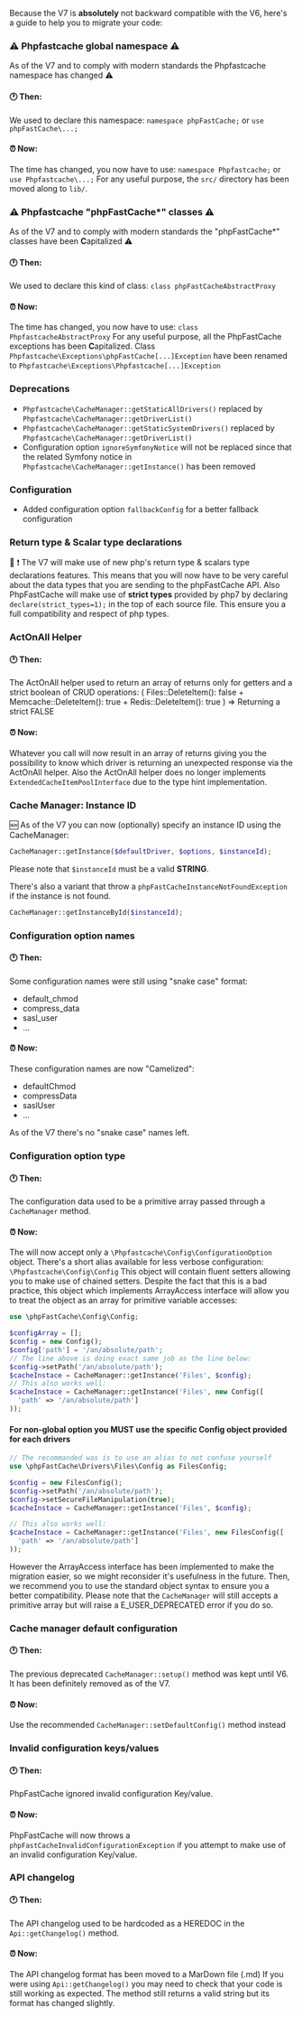 Because the V7 is **absolutely** not backward compatible with the V6, here's a guide to help you to migrate your code:

### :warning: Phpfastcache global namespace  :warning:
As of the V7 and to comply with modern standards the Phpfastcache namespace has changed :warning:

#### :clock1: Then:
We used to declare this namespace: `namespace phpFastCache;` or `use phpFastCache\...;` 

#### :alarm_clock: Now:
The time has changed, you now have to use: `namespace Phpfastcache;` or `use Phpfastcache\...;` 
For any useful purpose, the `src/` directory has been moved along to `lib/`.

### :warning: Phpfastcache "phpFastCache*" classes  :warning:
As of the V7 and to comply with modern standards the "phpFastCache*" classes have been **C**apitalized :warning:

#### :clock1: Then:
We used to declare this kind of class: `class phpFastCacheAbstractProxy`

#### :alarm_clock: Now:
The time has changed, you now have to use: `class PhpfastcacheAbstractProxy` 
For any useful purpose, all the PhpFastCache exceptions has been **C**apitalized.
Class `Phpfastcache\Exceptions\phpFastCache[...]Exception` have been renamed to `Phpfastcache\Exceptions\Phpfastcache[...]Exception`

### Deprecations
- `Phpfastcache\CacheManager::getStaticAllDrivers()` replaced by `Phpfastcache\CacheManager::getDriverList()`
- `Phpfastcache\CacheManager::getStaticSystemDrivers()` replaced by `Phpfastcache\CacheManager::getDriverList()`
- Configuration option `ignoreSymfonyNotice` will not be replaced since that the related Symfony notice in `Phpfastcache\CacheManager::getInstance()` has been removed

### Configuration
- Added configuration option `fallbackConfig` for a better fallback configuration

### Return type & Scalar type declarations 
:anger: :exclamation: The V7 will make use of new php's return type & scalars type declarations features. 
This means that you will now have to be very careful about the data types that you are sending to the phpFastCache API.
Also PhpFastCache will make use of **strict types** provided by php7 by declaring `declare(strict_types=1);` in the top of each source file.
This ensure you a full compatibility and respect of php types.

### ActOnAll Helper

#### :clock1: Then:
The ActOnAll helper used to return an array of returns only for getters and a strict boolean of CRUD operations:
(
  Files::DeleteItem(): false + 
  Memcache::DeleteItem(): true + 
  Redis::DeleteItem(): true
) => Returning a strict FALSE

#### :alarm_clock: Now:
Whatever you call will now result in an array of returns giving you the possibility to know which driver is returning an unexpected response via the ActOnAll helper.
Also the ActOnAll helper does no longer implements `ExtendedCacheItemPoolInterface` due to the type hint implementation.

### Cache Manager: Instance ID
:new: As of the V7 you can now (optionally) specify an instance ID using the CacheManager:

```php
CacheManager::getInstance($defaultDriver, $options, $instanceId);
```
Please note that `$instanceId` must be a valid __STRING__.

There's also a variant that throw a `phpFastCacheInstanceNotFoundException` if the instance is not found.
```php
CacheManager::getInstanceById($instanceId);
```

### Configuration option names

#### :clock1: Then:
Some configuration names were still using "snake case" format:
- default_chmod
- compress_data
- sasl_user
- ...

#### :alarm_clock: Now:
These configuration names are now "Camelized":
- defaultChmod
- compressData
- saslUser
- ...

As of the V7 there's no "snake case" names left.

### Configuration option type

#### :clock1: Then:
The configuration data used to be a primitive array passed through a `CacheManager` method.

#### :alarm_clock: Now:
The will now accept only a `\Phpfastcache\Config\ConfigurationOption` object.
There's a short alias available for less verbose configuration: `\Phpfastcache\Config\Config`
This object will contain fluent setters allowing you to make use of chained setters.
Despite the fact that this is a bad practice, this object which implements ArrayAccess interface 
will allow you to treat the object as an array for primitive variable accesses:
```php
use \phpFastCache\Config\Config;

$configArray = [];
$config = new Config();
$config['path'] = '/an/absolute/path';
// The line above is doing exact same job as the line below:
$config->setPath('/an/absolute/path');
$cacheInstace = CacheManager::getInstance('Files', $config);
// This also works well:
$cacheInstace = CacheManager::getInstance('Files', new Config([
  'path' => '/an/absolute/path']
));
```
#### For non-global option you MUST use the specific Config object provided for each drivers 
```php
// The recommanded was is to use an alias to not confuse yourself 
use \phpFastCache\Drivers\Files\Config as FilesConfig;

$config = new FilesConfig();
$config->setPath('/an/absolute/path');
$config->setSecureFileManipulation(true);
$cacheInstace = CacheManager::getInstance('Files', $config);

// This also works well:
$cacheInstace = CacheManager::getInstance('Files', new FilesConfig([
  'path' => '/an/absolute/path']
));
```

However the ArrayAccess interface has been implemented to make the migration easier, 
so we might reconsider it's usefulness in the future.
Then, we recommend you to use the standard object syntax to ensure you a better compatibility.
Please note that the `CacheManager` will still accepts a primitive array but will raise a
E_USER_DEPRECATED error if you do so.

### Cache manager default configuration

#### :clock1: Then:
The previous deprecated `CacheManager::setup()` method was kept until V6.
It has been definitely removed as of the V7.

#### :alarm_clock: Now:
Use the recommended `CacheManager::setDefaultConfig()` method instead

### Invalid configuration keys/values

#### :clock1: Then:
PhpFastCache ignored invalid configuration Key/value.

#### :alarm_clock: Now:
PhpFastCache will now throws a `phpFastCacheInvalidConfigurationException` if you
attempt to make use of an invalid configuration Key/value.

### API changelog

#### :clock1: Then:
The API changelog used to be hardcoded as a HEREDOC in the `Api::getChangelog()` method. 

#### :alarm_clock: Now:
The API changelog format has been moved to a MarDown file (.md)
If you were using `Api::getChangelog()` you may need to check that your code is still working as expected.
The method still returns a valid string but its format has changed slightly.
